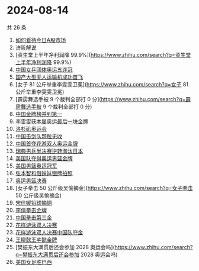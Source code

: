 # 2024-08-14

共 26 条

<!-- BEGIN ZHIHUSEARCH -->
<!-- 最后更新时间 Wed Aug 14 2024 14:14:26 GMT+0800 (China Standard Time) -->
1. [如何看待今日A股市场](https://www.zhihu.com/search?q=如何看待今日A股市场)
1. [许昕解说](https://www.zhihu.com/search?q=许昕解说)
1. [资生堂上半年净利润降 99.9%](https://www.zhihu.com/search?q=资生堂上半年净利润降 99.9%)
1. [中国女乒团体奥运五连冠](https://www.zhihu.com/search?q=中国女乒团体奥运五连冠)
1. [国产大型无人运输机成功首飞](https://www.zhihu.com/search?q=国产大型无人运输机成功首飞)
1. [女子 81 公斤举重李雯雯卫冕](https://www.zhihu.com/search?q=女子 81 公斤举重李雯雯卫冕)
1. [霹雳舞选手被 9 个裁判全部打 0 分](https://www.zhihu.com/search?q=霹雳舞选手被 9 个裁判全部打 0 分)
1. [中国金牌榜并列第一](https://www.zhihu.com/search?q=中国金牌榜并列第一)
1. [李雯雯获本届奥运最后一块金牌](https://www.zhihu.com/search?q=李雯雯获本届奥运最后一块金牌)
1. [洛杉矶奥运会](https://www.zhihu.com/search?q=洛杉矶奥运会)
1. [中国击剑队颗粒无收](https://www.zhihu.com/search?q=中国击剑队颗粒无收)
1. [中国首夺花游双人奥运金牌](https://www.zhihu.com/search?q=中国首夺花游双人奥运金牌)
1. [瑞典男乒半决赛逆转淘汰日本](https://www.zhihu.com/search?q=瑞典男乒半决赛逆转淘汰日本)
1. [美国队夺得奥运男篮金牌](https://www.zhihu.com/search?q=美国队夺得奥运男篮金牌)
1. [美国男篮奥运冠军](https://www.zhihu.com/search?q=美国男篮奥运冠军)
1. [张本智和借妹妹银牌拍照](https://www.zhihu.com/search?q=张本智和借妹妹银牌拍照)
1. [奥运男篮决赛](https://www.zhihu.com/search?q=奥运男篮决赛)
1. [女子拳击 50 公斤级吴愉摘金](https://www.zhihu.com/search?q=女子拳击 50 公斤级吴愉摘金)
1. [宋佳媛铅球摘铜](https://www.zhihu.com/search?q=宋佳媛铅球摘铜)
1. [李倩拳击金牌](https://www.zhihu.com/search?q=李倩拳击金牌)
1. [中国拳击第三金](https://www.zhihu.com/search?q=中国拳击第三金)
1. [花样游泳双人决赛](https://www.zhihu.com/search?q=花样游泳双人决赛)
1. [花样游泳双人决赛中国队夺金](https://www.zhihu.com/search?q=花样游泳双人决赛中国队夺金)
1. [王柳懿王芊懿金牌](https://www.zhihu.com/search?q=王柳懿王芊懿金牌)
1. [樊振东大满贯后还会参加 2028 奥运会吗](https://www.zhihu.com/search?q=樊振东大满贯后还会参加 2028 奥运会吗)
1. [美国女足胜巴西](https://www.zhihu.com/search?q=美国女足胜巴西)
<!-- END ZHIHUSEARCH -->
